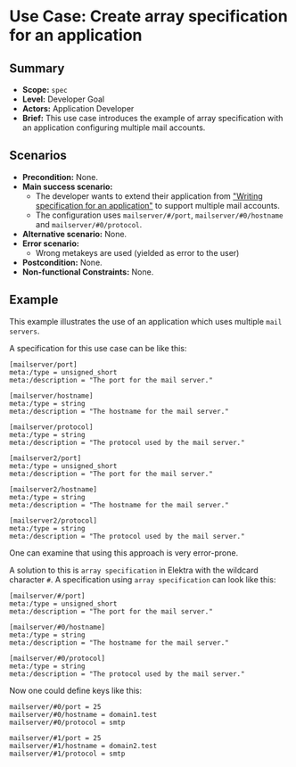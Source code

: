 # Use Case: Create array specification for an application

## Summary

- **Scope:** `spec`
- **Level:** Developer Goal
- **Actors:** Application Developer
- **Brief:** This use case introduces the example of array specification with an application configuring multiple mail accounts.

## Scenarios

- **Precondition:** None.
- **Main success scenario:**
  - The developer wants to extend their application from ["Writing specification for an application"](/doc/usecases/plugins/spec/create_specification.md) to support multiple mail accounts.
  - The configuration uses `mailserver/#/port`, `mailserver/#0/hostname` and `mailserver/#0/protocol`.
- **Alternative scenario:** None.
- **Error scenario:**
  - Wrong metakeys are used (yielded as error to the user)
- **Postcondition:** None.
- **Non-functional Constraints:** None.

## Example

This example illustrates the use of an application which uses multiple `mail servers`.

A specification for this use case can be like this:

```ni
[mailserver/port]
meta:/type = unsigned_short
meta:/description = "The port for the mail server."

[mailserver/hostname]
meta:/type = string
meta:/description = "The hostname for the mail server."

[mailserver/protocol]
meta:/type = string
meta:/description = "The protocol used by the mail server."

[mailserver2/port]
meta:/type = unsigned_short
meta:/description = "The port for the mail server."

[mailserver2/hostname]
meta:/type = string
meta:/description = "The hostname for the mail server."

[mailserver2/protocol]
meta:/type = string
meta:/description = "The protocol used by the mail server."
```

One can examine that using this approach is very error-prone.

A solution to this is `array specification` in Elektra with the wildcard character `#`.
A specification using `array specification` can look like this:

```ni
[mailserver/#/port]
meta:/type = unsigned_short
meta:/description = "The port for the mail server."

[mailserver/#0/hostname]
meta:/type = string
meta:/description = "The hostname for the mail server."

[mailserver/#0/protocol]
meta:/type = string
meta:/description = "The protocol used by the mail server."
```

Now one could define keys like this:

```ni
mailserver/#0/port = 25
mailserver/#0/hostname = domain1.test
mailserver/#0/protocol = smtp

mailserver/#1/port = 25
mailserver/#1/hostname = domain2.test
mailserver/#1/protocol = smtp
```
